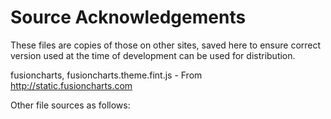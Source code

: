 # Source Acknowledgements
These files are copies of those on other sites, saved here to ensure correct version used at the time of development can be used for distribution.

fusioncharts, fusioncharts.theme.fint.js - From http://static.fusioncharts.com

Other file sources as follows:
<script src="https://cdnjs.cloudflare.com/ajax/libs/zepto/1.2.0/zepto.min.js"></script>
<script src="https://simeydotme.github.io/jQuery-ui-Slider-Pips/dist/js/jquery-plus-ui.min.js"></script>
<script src="https://simeydotme.github.io/jQuery-ui-Slider-Pips/dist/js/jquery-ui-slider-pips.js"></script>
<link rel="stylesheet" href="https://simeydotme.github.io/jQuery-ui-Slider-Pips/dist/css/jqueryui.min.css">
<link rel="stylesheet" href="https://simeydotme.github.io/jQuery-ui-Slider-Pips/dist/css/jquery-ui-slider-pips.min.css">
<link rel="stylesheet" href="https://simeydotme.github.io/jQuery-ui-Slider-Pips/dist/css/app.min.css">
